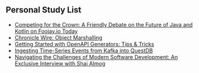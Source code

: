 ## Personal Study List
<!-- BLOG-POST-LIST:START -->
- [Competing for the Crown: A Friendly Debate on the Future of Java and Kotlin on Foojay.io Today](https://foojay.io/today/competing-for-the-crown-a-friendly-debate-on-the-future-of-java-and-kotlin-on-foojay-io-today/)
- [Chronicle Wire: Object Marshalling](https://foojay.io/today/chronicle-wire-object-marshalling/)
- [Getting Started with OpenAPI Generators: Tips &amp; Tricks](https://foojay.io/today/getting-started-with-openapi-generators-tips-tricks/)
- [Ingesting Time-Series Events from Kafka into QuestDB](https://foojay.io/today/ingesting-time-series-events-from-kafka-into-questdb/)
- [Navigating the Challenges of Modern Software Development: An Exclusive Interview with Shai Almog](https://foojay.io/today/navigating-the-challenges-of-modern-software-development-an-exclusive-interview-with-shai-almog/)
<!-- BLOG-POST-LIST:END -->  
